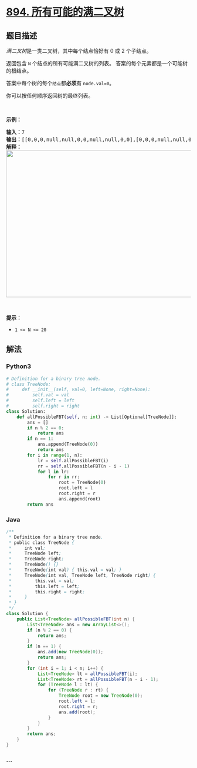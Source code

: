 # [894. 所有可能的满二叉树](https://leetcode-cn.com/problems/all-possible-full-binary-trees)



## 题目描述

<!-- 这里写题目描述 -->

<p><em>满二叉树</em>是一类二叉树，其中每个结点恰好有 0 或 2 个子结点。</p>

<p>返回包含 <code>N</code> 个结点的所有可能满二叉树的列表。 答案的每个元素都是一个可能树的根结点。</p>

<p>答案中每个树的每个<code>结点</code>都<strong>必须</strong>有 <code>node.val=0</code>。</p>

<p>你可以按任何顺序返回树的最终列表。</p>

<p>&nbsp;</p>

<p><strong>示例：</strong></p>

<pre><strong>输入：</strong>7
<strong>输出：</strong>[[0,0,0,null,null,0,0,null,null,0,0],[0,0,0,null,null,0,0,0,0],[0,0,0,0,0,0,0],[0,0,0,0,0,null,null,null,null,0,0],[0,0,0,0,0,null,null,0,0]]
<strong>解释：</strong>
<img alt="" src="https://aliyun-lc-upload.oss-cn-hangzhou.aliyuncs.com/aliyun-lc-upload/uploads/2018/08/24/fivetrees.png" style="height: 400px; width: 700px;">
</pre>

<p>&nbsp;</p>

<p><strong>提示：</strong></p>

<ul>
	<li><code>1 &lt;= N &lt;= 20</code></li>
</ul>


## 解法

<!-- 这里可写通用的实现逻辑 -->

<!-- tabs:start -->

### **Python3**

<!-- 这里可写当前语言的特殊实现逻辑 -->

```python
# Definition for a binary tree node.
# class TreeNode:
#     def __init__(self, val=0, left=None, right=None):
#         self.val = val
#         self.left = left
#         self.right = right
class Solution:
    def allPossibleFBT(self, n: int) -> List[Optional[TreeNode]]:
        ans = []
        if n % 2 == 0:
            return ans
        if n == 1:
            ans.append(TreeNode(0))
            return ans
        for i in range(1, n):
            lr = self.allPossibleFBT(i)
            rr = self.allPossibleFBT(n - i - 1)
            for l in lr:
                for r in rr:
                    root = TreeNode(0)
                    root.left = l
                    root.right = r
                    ans.append(root)
        return ans
```

### **Java**

<!-- 这里可写当前语言的特殊实现逻辑 -->

```java
/**
 * Definition for a binary tree node.
 * public class TreeNode {
 *     int val;
 *     TreeNode left;
 *     TreeNode right;
 *     TreeNode() {}
 *     TreeNode(int val) { this.val = val; }
 *     TreeNode(int val, TreeNode left, TreeNode right) {
 *         this.val = val;
 *         this.left = left;
 *         this.right = right;
 *     }
 * }
 */
class Solution {
    public List<TreeNode> allPossibleFBT(int n) {
        List<TreeNode> ans = new ArrayList<>();
        if (n % 2 == 0) {
            return ans;
        }
        if (n == 1) {
            ans.add(new TreeNode(0));
            return ans;
        }
        for (int i = 1; i < n; i++) {
            List<TreeNode> lt = allPossibleFBT(i);
            List<TreeNode> rt = allPossibleFBT(n - i - 1);
            for (TreeNode l : lt) {
                for (TreeNode r : rt) {
                    TreeNode root = new TreeNode(0);
                    root.left = l;
                    root.right = r;
                    ans.add(root);
                }
            }
        }
        return ans;
    }
}
```

### **...**

```

```

<!-- tabs:end -->
